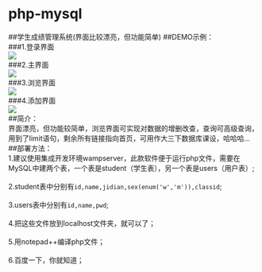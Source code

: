 # php-mysql
##学生成绩管理系统(界面比较漂亮，但功能简单)
##DEMO示例：</br>
###1.登录界面
<br>![](https://github.com/6688jingtian/php-mysql/raw/master/images/one.png)</br>
###2.主界面
<br>![](https://github.com/6688jingtian/php-mysql/raw/master/images/two.png)</br>
###3.浏览界面
<br>![](https://github.com/6688jingtian/php-mysql/raw/master/images/three.png)</br>
###4.添加界面
<br>![](https://github.com/6688jingtian/php-mysql/raw/master/images/four.png)</br>
##简介：
<br>界面漂亮，但功能较简单，浏览界面可实现对数据的增删改查，查询可高级查询，用到了limit语句，剩余所有链接指向首页，可用作大三下数据库课设，哈哈哈...</br>
##部署方法：
<br>1.建议使用集成开发环境wampserver，此款软件便于运行php文件，需要在MySQL中建两个表，一个表是student（学生表），另一个表是users（用户表）;</br>
<br>2.student表中分别有`id,name,jidian,sex(enum('w','m')),classid`;</br>
<br>3.users表中分别有`id,name,pwd`;</br>
<br>4.把这些文件放到localhost文件夹，就可以了；</br>
<br>5.用notepad++编译php文件；</br>
<br>6.百度一下，你就知道；</br>

